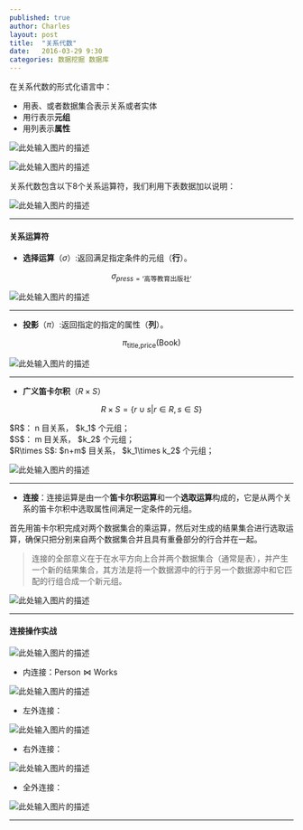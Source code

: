```yaml
---
published: true
author: Charles
layout: post
title:  "关系代数"
date:   2016-03-29 9:30
categories: 数据挖掘 数据库
---
```


在关系代数的形式化语言中：

- 用表、或者数据集合表示关系或者实体
- 用行表示**元组**
- 用列表示**属性**

![此处输入图片的描述][1]

![此处输入图片的描述][2]

关系代数包含以下8个关系运算符，我们利用下表数据加以说明：

![此处输入图片的描述][3]


----------

#### 关系运算符

- **选择运算**（$\sigma$）:返回满足指定条件的元组（**行**）。

$$\sigma_{press=\text{‘高等教育出版社’}}$$

![此处输入图片的描述][4]


----------


- **投影**（$\pi$）:返回指定的指定的属性（**列**）。

$$\pi_{\text{title,price}}(\text{Book})$$

![此处输入图片的描述][5]


----------


- **广义笛卡尔积**（$R\times S$）

$$R \times S = \{r \cup s| r \in R, s \in S\}$$

<div class="inline_list">
$R$： n 目关系， $k_1$ 个元组；    <br> 
$S$： m 目关系， $k_2$ 个元组；        <br> 
$R\times S$: $n+m$ 目关系， $k_1\times k_2$ 个元组；  
</div>

![此处输入图片的描述][6]

----------

- **连接**：连接运算是由一个**笛卡尔积运算**和一个**选取运算**构成的，它是从两个关系的笛卡尔积中选取属性间满足一定条件的元组。

<div class="inline_list">
首先用笛卡尔积完成对两个数据集合的乘运算，然后对生成的结果集合进行选取运算，确保只把分别来自两个数据集合并且具有重叠部分的行合并在一起。
</div>

> 连接的全部意义在于在水平方向上合并两个数据集合（通常是表），并产生一个新的结果集合，其方法是将一个数据源中的行于另一个数据源中和它匹配的行组合成一个新元组。

![此处输入图片的描述][7]

----------

#### 连接操作实战

![此处输入图片的描述][8]

- 内连接：$\text{Person} \bowtie \text{Works}$

![此处输入图片的描述][9]

- 左外连接：

![此处输入图片的描述][10]

- 右外连接：

![此处输入图片的描述][11]

- 全外连接：

![此处输入图片的描述][12]

----------


  [1]: http://7xjbdi.com1.z0.glb.clouddn.com/database_2.png?imageView2/2/w/400
  [2]: http://7xjbdi.com1.z0.glb.clouddn.com/database_math.png?imageView2/2/w/400
  [3]: http://7xjbdi.com1.z0.glb.clouddn.com/database_1.png
  [4]: http://7xjbdi.com1.z0.glb.clouddn.com/database_3.png?imageView2/2/w/400
  [5]: http://7xjbdi.com1.z0.glb.clouddn.com/databse_4.png?imageView2/2/w/250
  [6]: http://7xjbdi.com1.z0.glb.clouddn.com/database_5.png?imageView2/2/w/300
  [7]: http://7xjbdi.com1.z0.glb.clouddn.com/database_7.png
  [8]: http://7xjbdi.com1.z0.glb.clouddn.com/connection_1.png?imageView2/2/w/400
  [9]: http://7xjbdi.com1.z0.glb.clouddn.com/connection_2.png?imageView2/2/w/350
  [10]: http://7xjbdi.com1.z0.glb.clouddn.com/connection_3.png?imageView2/2/w/350
  [11]: http://7xjbdi.com1.z0.glb.clouddn.com/connection_4.png?imageView2/2/w/350
  [12]: http://7xjbdi.com1.z0.glb.clouddn.com/connection_5.png?imageView2/2/w/350